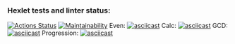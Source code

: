 ### Hexlet tests and linter status:
[![Actions Status](https://github.com/sergesand/java-project-61/workflows/hexlet-check/badge.svg)](https://github.com/sergesand/java-project-61/actions)
[![Maintainability](https://api.codeclimate.com/v1/badges/69e8af9ffc4217efef14/maintainability)](https://codeclimate.com/github/sergesand/java-project-61/maintainability)
Even: [![asciicast](https://asciinema.org/a/h84JEDrz74AON4KkwzUzPHr2M.svg)](https://asciinema.org/a/h84JEDrz74AON4KkwzUzPHr2M)
Calc: [![asciicast](https://asciinema.org/a/rlCG7pPbXGvj8XvY2vMeMICLD.svg)](https://asciinema.org/a/rlCG7pPbXGvj8XvY2vMeMICLD)
GCD: [![asciicast](https://asciinema.org/a/hfFBW9WfZST0xdOfcf06hTR7f.svg)](https://asciinema.org/a/hfFBW9WfZST0xdOfcf06hTR7f)
Progression: [![asciicast](https://asciinema.org/a/agi2us7vhNM6cJ25gLTwvbDlW.svg)](https://asciinema.org/a/agi2us7vhNM6cJ25gLTwvbDlW)